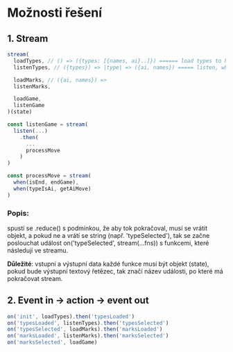 # Možnosti řešení

## 1. Stream

```javascript
stream(
  loadTypes, // () => ({types: [{names, ai}..]}) ====== load types to html
  listenTypes, // ({types}) => |type| => ({ai, names}) ===== listen, which type was chosen

  loadMarks, // ({ai, names}) => 
  listenMarks,

  loadGame,
  listenGame
)(state)

const listenGame = stream(
  listen(...)
    .then(
      ...
      processMove
    )
)

const processMove = stream(
  when(isEnd, endGame),
  when(typeIsAi, getAiMove)
)
```

### Popis: 
spustí se .reduce() s podmínkou, že aby tok pokračoval, musí se vrátit objekt, a pokud ne a vrátí se string (např. 'typeSelected'), tak se začne poslouchat událost on('typeSelected', stream(...fns)) s funkcemi, které následují ve streamu.

**Důležité**: vstupní a výstupní data každé funkce musí být objekt (state), pokud bude výstupní textový řetězec, tak značí název události, po které má pokračovat stream.


## 2. Event in -> action -> event out

```javascript
on('init', loadTypes).then('typesLoaded')
on('typesLoaded', listenTypes).then('typesSelected')
on('typesSelected', loadMarks).then('marksLoaded')
on('marksLoaded', listenMarks).then('marksSelected')
on('marksSelected', loadGame)
```